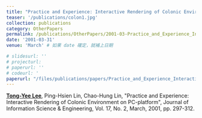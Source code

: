 ```yaml
---
title: "Practice and Experience: Interactive Rendering of Colonic Environment on PC-platform"
teaser: '/publications/colon1.jpg'
collection: publications
category: OtherPapers
permalink: /publications/OtherPapers/2001-03-Practice_and_Experience_Interactive_Rendering_of_Colonic_Environment_on_PC-platform
date: '2001-03-31'
venue: 'March' # 如果 date 確定，就補上日期

# slidesurl: ''
# projecturl: 
# paperurl: ''
# codeurl: '
paperurl: "/files/publications/papers/Practice_and_Experience_Interactive_Rendering_of_Colonic_Environment_on_PC-platform.pdf"
---
```

		
<strong><u>Tong-Yee Lee</u></strong>, Ping-Hsien Lin, Chao-Hung Lin, "Practice and Experience: Interactive Rendering of Colonic Environment on PC-platform", Journal of Information Science & Engineering, Vol. 17, No. 2, March, 2001, pp. 297-312.